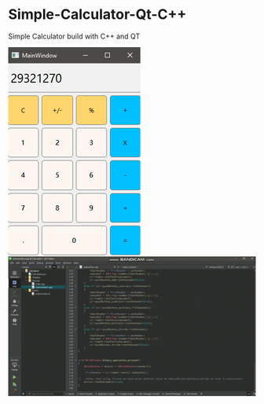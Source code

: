 # Simple-Calculator-Qt-C++
Simple Calculator build with C++ and QT

![calculator](preview.png)
![calculator Video](calc.gif)